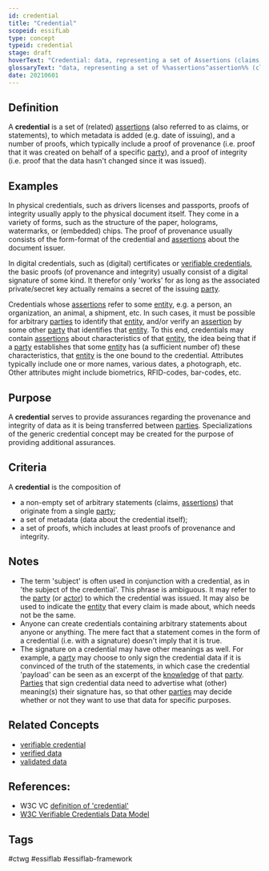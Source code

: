 ```yaml
---
id: credential
title: "Credential"
scopeid: essifLab
type: concept
typeid: credential
stage: draft
hoverText: "Credential: data, representing a set of Assertions (claims, statements), authored and signed by, or on behalf of, a specific Party."
glossaryText: "data, representing a set of %%assertions^assertion%% (claims, statements), authored and signed by, or on behalf of, a specific %%party^party%%."
date: 20210601
---
```


## Definition
A **credential** is a set of (related) [assertions](assertion) (also referred to as claims, or statements), to which metadata is added (e.g. date of issuing), and a number of proofs, which typically include a  proof of provenance (i.e. proof that it was created on behalf of a specific [party](party)), and a proof of integrity (i.e. proof that the data hasn't changed since it was issued).

## Examples
In physical credentials, such as drivers licenses and passports, proofs of integrity usually apply to the physical document itself. They come in a variety of forms, such as the structure of the paper, holograms, watermarks, or (embedded) chips. The proof of provenance usually consists of the form-format of the credential and [assertions](assertion) about the document issuer.

In digital credentials, such as (digital) certificates or [verifiable credentials](verifiable-credential), the basic proofs (of provenance and integrity) usually consist of a digital signature of some kind. It therefor only 'works' for as long as the associated private/secret key actually remains a secret of the issuing [party](party).

Credentials whose [assertions](assertion) refer to some [entity](entity), e.g. a person, an organization, an animal, a shipment, etc. In such cases, it must be possible for arbitrary [parties](party) to identify that [entity](entity), and/or verify an [assertion](assertion) by some other [party](party) that identifies that [entity](entity). To this end, credentials may contain [assertions](assertion) about characteristics of that [entity](entity), the idea being that if a [party](party) establishes that some [entity](entity) has (a sufficient number of) these characteristics, that [entity](entity) is the one bound to the credential. Attributes typically include one or more names, various dates, a photograph, etc. Other attributes might include biometrics, RFID-codes, bar-codes, etc.

## Purpose
A **credential** serves to provide assurances regarding the provenance and integrity of data as it is being transferred between [parties](party). Specializations of the generic credential concept may be created for the purpose of providing additional assurances.

## Criteria
A **credential** is the composition of
- a non-empty set of arbitrary statements (claims, [assertions](assertion)) that originate from a single [party](party);
- a set of metadata (data about the credential itself);
- a set of proofs, which includes at least proofs of provenance and integrity.

## Notes
- The term 'subject' is often used in conjunction with a credential, as in 'the subject of the credential'. This phrase is ambiguous. It may refer to the [party](party) (or [actor](actor)) to which the credential was issued. It may also be used to indicate the [entity](entity) that every claim is made about, which needs not be the same.
- Anyone can create credentials containing arbitrary statements about anyone or anything. The mere fact that a statement comes in the form of a credential (i.e. with a signature) doesn't imply that it is true.
- The signature on a credential may have other meanings as well. For example, a [party](party) may choose to only sign the credential data if it is convinced of the truth of the statements, in which case the credential 'payload' can be seen as an excerpt of the [knowledge](knowledge) of that [party](party). [Parties](party) that sign credential data need to advertise what (other) meaning(s) their signature has, so that other [parties](party) may decide whether or not they want to use that data for specific purposes.
## Related Concepts
- [verifiable credential](verifiable-credential)
- [verified data](verified-data)
- [validated data](validated-data)

## References:
- W3C VC [definition of 'credential'](https://www.w3.org/TR/vc-data-model/#dfn-credential)
- [W3C Verifiable Credentials Data Model](https://www.w3.org/TR/vc-data-model/)

## Tags
#ctwg #essiflab #essiflab-framework